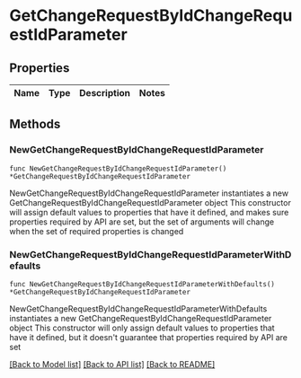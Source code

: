 # GetChangeRequestByIdChangeRequestIdParameter

## Properties

Name | Type | Description | Notes
------------ | ------------- | ------------- | -------------

## Methods

### NewGetChangeRequestByIdChangeRequestIdParameter

`func NewGetChangeRequestByIdChangeRequestIdParameter() *GetChangeRequestByIdChangeRequestIdParameter`

NewGetChangeRequestByIdChangeRequestIdParameter instantiates a new GetChangeRequestByIdChangeRequestIdParameter object
This constructor will assign default values to properties that have it defined,
and makes sure properties required by API are set, but the set of arguments
will change when the set of required properties is changed

### NewGetChangeRequestByIdChangeRequestIdParameterWithDefaults

`func NewGetChangeRequestByIdChangeRequestIdParameterWithDefaults() *GetChangeRequestByIdChangeRequestIdParameter`

NewGetChangeRequestByIdChangeRequestIdParameterWithDefaults instantiates a new GetChangeRequestByIdChangeRequestIdParameter object
This constructor will only assign default values to properties that have it defined,
but it doesn't guarantee that properties required by API are set


[[Back to Model list]](../README.md#documentation-for-models) [[Back to API list]](../README.md#documentation-for-api-endpoints) [[Back to README]](../README.md)


